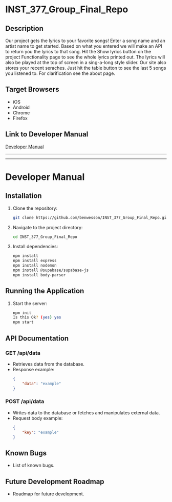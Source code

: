 # INST_377_Group_Final_Repo

## Description
Our project gets the lyrics to your favorite songs! Enter a song name and an artist name to get started. Based on what you entered we will make an API to return you the lyrics to that song. Hit the Show lyrics button on the project Functionality page to see the whole lyrics printed out. The lyrics will also be played at the top of screen in a sing-a-long style slider. Our site also stores your recent seraches. Just hit the table button to see the last 5 songs you listened to. For clarification see the about page.

## Target Browsers
- iOS
- Android
- Chrome
- Firefox

## Link to Developer Manual
[Developer Manual](README.md)

---

---

# Developer Manual

## Installation
1. Clone the repository:
    ```bash
    git clone https://github.com/benwesson/INST_377_Group_Final_Repo.git
    ```
2. Navigate to the project directory:
    ```bash
    cd INST_377_Group_Final_Repo
    ```
3. Install dependencies:
    ```bash
    npm install
    npm install express
    npm install nodemon
    npm install @supabase/supabase-js
    npm install body-parser


    ```

## Running the Application
1. Start the server:
    ```bash
    npm init
    Is this Ok? (yes) yes
    npm start
    ```

## API Documentation
### GET /api/data
- Retrieves data from the database.
- Response example:
    ```json
    {
        "data": "example"
    }
    ```

### POST /api/data
- Writes data to the database or fetches and manipulates external data.
- Request body example:
    ```json
    {
        "key": "example"
    }
    ```

## Known Bugs
- List of known bugs.

## Future Development Roadmap
- Roadmap for future development.
